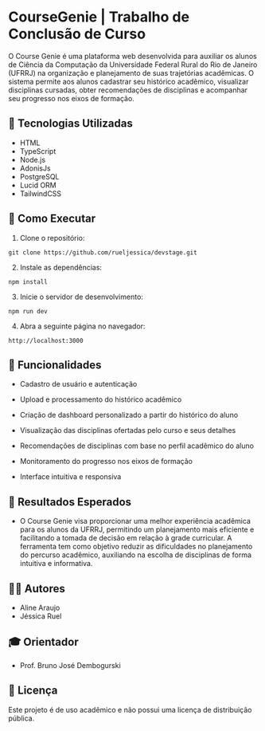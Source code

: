# CourseGenie | Trabalho de Conclusão de Curso

O Course Genie é uma plataforma web desenvolvida para auxiliar os alunos de Ciência da Computação da Universidade Federal Rural do Rio de Janeiro (UFRRJ) na organização e planejamento de suas trajetórias acadêmicas. O sistema permite aos alunos cadastrar seu histórico acadêmico, visualizar disciplinas cursadas, obter recomendações de disciplinas e acompanhar seu progresso nos eixos de formação.


## 🚀 Tecnologias Utilizadas
- HTML
- TypeScript
- Node.js
- AdonisJs
- PostgreSQL
- Lucid ORM
- TailwindCSS

## 🔧 Como Executar

1. Clone o repositório:
```
git clone https://github.com/rueljessica/devstage.git
```


2. Instale as dependências:
```
npm install
```
3. Inicie o servidor de desenvolvimento:
```
npm run dev
```
4. Abra a seguinte página no navegador:
```
http://localhost:3000
```

## 🌟 Funcionalidades

- Cadastro de usuário e autenticação

- Upload e processamento do histórico acadêmico
- Criação de dashboard personalizado a partir do histórico do aluno

- Visualização das disciplinas ofertadas pelo curso e seus detalhes

- Recomendações de disciplinas com base no perfil acadêmico do aluno

- Monitoramento do progresso nos eixos de formação

- Interface intuitiva e responsiva

## 🎯 Resultados Esperados

- O Course Genie visa proporcionar uma melhor experiência acadêmica para os alunos da UFRRJ, permitindo um planejamento mais eficiente e facilitando a tomada de decisão em relação à grade curricular. A ferramenta tem como objetivo reduzir as dificuldades no planejamento do percurso acadêmico, auxiliando na escolha de disciplinas de forma intuitiva e informativa.

## 👩‍💻 Autores
- Aline Araujo
- Jéssica Ruel

## 🎓 Orientador
- Prof. Bruno José Dembogurski

## 📜 Licença

Este projeto é de uso acadêmico e não possui uma licença de distribuição pública.


